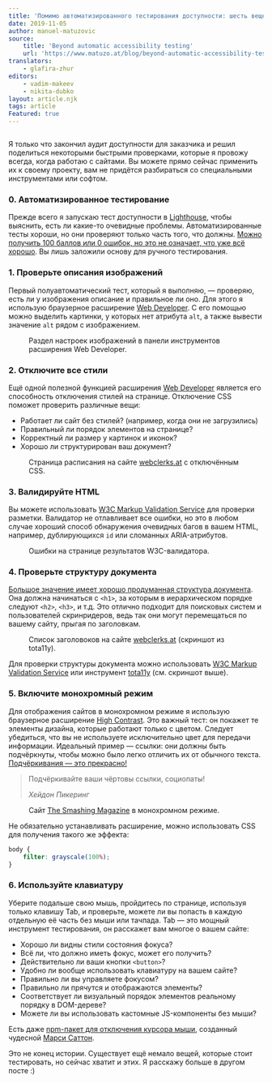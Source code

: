```yaml
---
title: 'Помимо автоматизированного тестирования доступности: шесть вещей, которые я проверяю на каждом своём сайте'
date: 2019-11-05
author: manuel-matuzovic
source:
    title: 'Beyond automatic accessibility testing'
    url: 'https://www.matuzo.at/blog/beyond-automatic-accessibility-testing-6-things-i-check-on-every-website-i-build/'
translators:
    - glafira-zhur
editors:
    - vadim-makeev
    - nikita-dubko
layout: article.njk
tags: article
Featured: true
---
```


<img src="images/audit-result.jpg" alt="">

Я только что закончил аудит доступности для заказчика и решил поделиться некоторыми быстрыми проверками, которые я провожу всегда, когда работаю с сайтами. Вы можете прямо сейчас применить их к своему проекту, вам не придётся разбираться со специальными инструментами или софтом.

### 0. Автоматизированное тестирование

Прежде всего я запускаю тест доступности в [Lighthouse](https://developers.google.com/web/tools/lighthouse), чтобы выяснить, есть ли какие-то очевидные проблемы. Автоматизированные тесты хороши, но они проверяют только часть того, что должны. [Можно получить 100 баллов или 0 ошибок, но это не означает, что уже всё хорошо](https://www.matuzo.at/blog/building-the-most-inaccessible-site-possible-with-a-perfect-lighthouse-score/). Вы лишь заложили основу для ручного тестирования.

### 1. Проверьте описания изображений

Первый полуавтоматический тест, который я выполняю, — проверяю, есть ли у изображения описание и правильное ли оно. Для этого я использую браузерное расширение [Web Developer](https://addons.mozilla.org/de/firefox/addon/web-developer/). С его помощью можно выделить картинки, у которых нет атрибута `alt`, а также вывести значение `alt` рядом с изображением.

<figure>
    <img src="images/web-developer-extension.jpg" alt="">
    <figcaption>
        Раздел настроек изображений в панели инструментов расширения Web Developer.
    </figcaption>
</figure>

### 2. Отключите все стили

Ещё одной полезной функцией расширения [Web Developer](https://addons.mozilla.org/de/firefox/addon/web-developer/) является его способность отключения стилей на странице. Отключение CSS поможет проверить различные вещи:

- Работает ли сайт без стилей? (например, когда они не загрузились)
- Правильный ли порядок элементов на странице?
- Корректный ли размер у картинок и иконок?
- Хорошо ли структурирован ваш документ?

<figure>
    <img src="images/disabled-css-on-page.jpg" alt="">
    <figcaption>
        Страница расписания на сайте <a href="https://webclerks.at/">webclerks.at</a> с отключённым CSS.
    </figcaption>
</figure>

### 3. Валидируйте HTML

Вы можете использовать [W3C Markup Validation Service](http://validator.w3.org/) для проверки разметки. Валидатор не отлавливает все ошибки, но это в любом случае хороший способ обнаружения очевидных багов в вашем HTML, например, дублирующихся `id` или сломанных ARIA-атрибутов.

<figure>
    <img src="images/w3c-validator-result-page.jpg" alt="">
    <figcaption>
        Ошибки на странице результатов W3C-валидатора.
    </figcaption>
</figure>

### 4. Проверьте структуру документа

[Большое значение имеет хорошо продуманная структура документа](https://webaim.org/projects/screenreadersurvey8/#finding). Она должна начинаться с `<h1>`, за которым в иерархическом порядке следуют `<h2>`, `<h3>`, и т.д. Это отлично подходит для поисковых систем и пользователей скринридеров, ведь так они могут перемещаться по вашему сайту, прыгая по заголовкам.

<figure>
    <img src="images/headers-list.jpg" alt="">
    <figcaption>
        Список заголовоков на сайте <a href="https://webclerks.at/">webclerks.at</a> (скриншот из tota11y).
    </figcaption>
</figure>

Для проверки структуры документа можно использовать [W3C Markup Validation Service](https://validator.w3.org/) или инструмент [tota11y](https://khan.github.io/tota11y/) (см. скриншот выше).

### 5. Включите монохромный режим

Для отображения сайтов в монохромном режиме я использую браузерное расширение [High Contrast](https://chrome.google.com/webstore/detail/high-contrast/djcfdncoelnlbldjfhinnjlhdjlikmph). Это важный тест: он покажет те элементы дизайна, которые работают только с цветом. Следует убедиться, что вы не используете исключительно цвет для передачи информации. Идеальный пример — ссылки: они должны быть подчёркнуты, чтобы можно было легко отличить их от обычного текста. [Подчёркивания — это прекрасно!](https://adrianroselli.com/2019/01/underlines-are-beautiful.html)

<blockquote>
    <p>Подчёркивайте ваши чёртовы ссылки, социопаты!</p>
    <footer>
        <cite>
            Хейдон Пикеринг
        </cite>
    </footer>
</blockquote>

<figure>
    <img src="images/smashing-magazine-monochrome.png" alt="">
    <figcaption>
        Сайт <a href="https://www.smashingmagazine.com/">The Smashing Magazine</a> в монохромном режиме.
    </figcaption>
</figure>

Не обязательно устанавливать расширение, можно использовать CSS для получения такого же эффекта:

```css
body {
    filter: grayscale(100%);
}
```

### 6. Используйте клавиатуру

Уберите подальше свою мышь, пройдитесь по странице, используя только клавишу Tab, и проверьте, можете ли вы попасть в каждую отдельную её часть без мыши или тачпада. Tab — это мощный инструмент тестирования, он расскажет вам многое о вашем сайте:

- Хорошо ли видны стили состояния фокуса?
- Всё ли, что должно иметь фокус, может его получить?
- Действительно ли ваши кнопки `<button>`?
- Удобно ли вообще использовать клавиатуру на вашем сайте?
- Правильно ли вы управляете фокусом?
- Правильно ли прячутся и отображаются элементы?
- Соответствует ли визуальный порядок элементов реальному порядку в DOM-дереве?
- Можете ли вы использовать кастомные JS-компоненты без мыши?

Есть даже [npm-пакет для отключения курсора мыши](https://www.npmjs.com/package/no-mouse-days), созданный чудесной [Марси Саттон](https://twitter.com/marcysutton).

Это не конец истории. Существует ещё немало вещей, которые стоит тестировать, но сейчас хватит и этих. Я расскажу больше в другом посте :)
